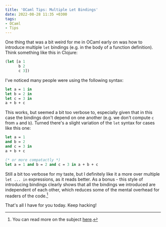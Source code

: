 ```yaml
---
title: 'OCaml Tips: Multiple Let Bindings'
date: 2022-08-28 11:35 +0300
tags:
- OCaml
- Tips
---
```


One thing that was a bit weird for me in OCaml early on was how to introduce
multiple `let` bindings (e.g. in the body of a function definition). Think
something like this in Clojure:

``` clojure
(let [a 1
      b 2
      c 3])
```

I've noticed many people were using the following syntax:

``` ocaml
let a = 1 in
let b = 2 in
let c = 3 in
a + b + c
```

This works, but seemed a bit too verbose to, especially given that in this case
the bindings don't depend on one another (e.g. we don't compute `c` from `a` and `b`). Turned there's a slight variation of the `let` syntax for cases like this one:

``` ocaml
let a = 1
and b = 2
and c = 3 in
a + b + c

(* or more compatactly *)
let a = 1 and b = 2 and c = 3 in a + b + c
```

Still a bit too verbose for my taste, but I definitely like it a more over multiple `let ... in` expressions, as it reads better. As a bonus - this style of introducing bindings clearly shows that all the bindings we introduced are independent of each other, which reduces some of the mental overhead for readers of the code.[^1]

That's all I have for you today. Keep hacking!

[^1]: You can read more on the subject [here](https://v2.ocaml.org/manual/expr.html#sss:expr-localdef).
